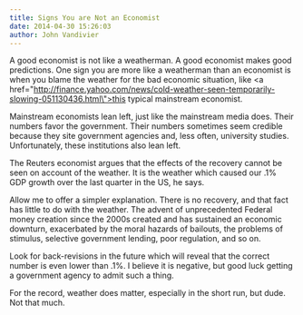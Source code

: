 ```yaml
---
title: Signs You are Not an Economist
date: 2014-04-30 15:26:03
author: John Vandivier
---
```




A good economist is not like a weatherman. A good economist makes good predictions. One sign you are more like a weatherman than an economist is when you blame the weather for the bad economic situation, like <a href=\"http://finance.yahoo.com/news/cold-weather-seen-temporarily-slowing-051130436.html\">this typical mainstream economist</a>.

Mainstream economists lean left, just like the mainstream media does. Their numbers favor the government. Their numbers sometimes seem credible because they site government agencies and, less often, university studies. Unfortunately, these institutions also lean left.

The Reuters economist argues that the effects of the recovery cannot be seen on account of the weather. It is the weather which caused our .1% GDP growth over the last quarter in the US, he says.

Allow me to offer a simpler explanation. There is no recovery, and that fact has little to do with the weather. The advent of unprecedented Federal money creation since the 2000s created and has sustained an economic downturn, exacerbated by the moral hazards of bailouts, the problems of stimulus, selective government lending, poor regulation, and so on.

Look for back-revisions in the future which will reveal that the correct number is even lower than .1%. I believe it is negative, but good luck getting a government agency to admit such a thing.

For the record, weather does matter, especially in the short run, but dude. Not that much.

&nbsp;